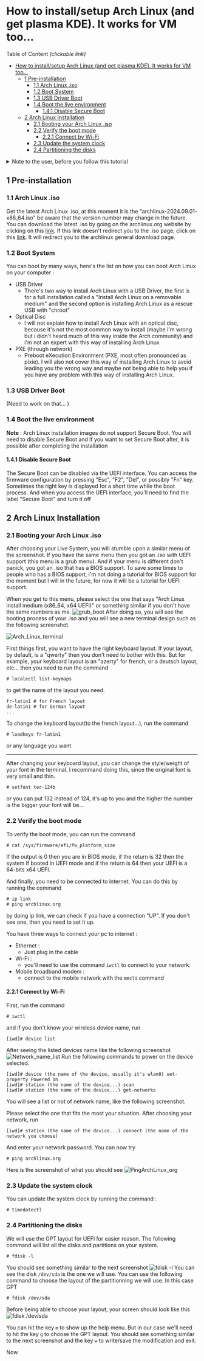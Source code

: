 # How to install/setup Arch Linux (and get plasma KDE). It works for VM too...

Table of Content *(clickable link)*
- [How to install/setup Arch Linux (and get plasma KDE). It works for VM too...](#how-to-installsetup-arch-linux-and-get-plasma-kde-it-works-for-vm-too)
  - [1 Pre-installation](#1-pre-installation)
    - [1.1 Arch Linux .iso](#11-arch-linux-iso)
    - [1.2 Boot System](#12-boot-system)
    - [1.3 USB Driver Boot](#13-usb-driver-boot)
    - [1.4 Boot the live environment](#14-boot-the-live-environment)
      - [1.4.1 Disable Secure Boot](#141-disable-secure-boot)
  - [2 Arch Linux Installation](#2-arch-linux-installation)
    - [2.1 Booting your Arch Linux .iso](#21-booting-your-arch-linux-iso)
    - [2.2 Verify the boot mode](#22-verify-the-boot-mode)
      - [2.2.1 Connect by Wi-Fi](#221-connect-by-wi-fi)
    - [2.3 Update the system clock](#23-update-the-system-clock)
    - [2.4 Partitioning the disks](#24-partitioning-the-disks)

<details><summary>Note to the user, before you follow this tutorial</summary>

I'm just a student trying new things, for example Arch Linux. This tutorial is not 100% bug proof (I can assure you it works), i'm still trying Arch Linux and i'm not an expert of this distro. If you stumble upon problems I didn't cover up, please search on the official [Arch Linux documentation](https://wiki.archlinux.org/title/Installation_guide) or the [Arch Linux forums](https://bbs.archlinux.org/) or even on the internet in general. I'm not responsible if anything bad happens to your system while you're following this tutorial. As I said earlier, i'm still learning too Arch Linux, it's a way to teach the new people with this distro and help me learning too. Anyway, i hope you enjoy this tutorial and have fun with Arch Linux!

</details>

## 1 Pre-installation
### 1.1 Arch Linux .iso
Get the latest Arch Linux .iso, at this moment it is the "archlinux-2024.09.01-x86_64.iso" be aware that the version number may change in the future. You can download the latest .iso by going on the archlinux.org website by clicking on this [link](https://geo.mirror.pkgbuild.com/iso/2024.09.01/). If this link doesn't redirect you to the .iso page, click on this [link](https://archlinux.org/download/). It will redirect you to the archlinux general  download page.

### 1.2 Boot System
You can boot by many ways, here's the list on how you can boot Arch Linux on your computer :
- USB Driver
  - There's two way to install Arch Linux with a USB Driver, the first is for a full installation called a "Install Arch Linux on a removable medium" and the second option is installing Arch Linux as a rescue USB with "chroot"
- Optical Disc
  - I will not explain  how to install Arch Linux with an optical disc, because it's not the most common way to install (maybe i'm wrong but i didn't heard much of this way inside the Arch community) and i'm not an expert with this way of installing Arch Linux
- PXE (through network)
  - Preboot eXecution Environment (PXE, most often pronounced as pixie). I will also not cover this way of installing Arch Linux to avoid leading you the wrong way and maybe not  being able to help you if you have any problem with this way of installing Arch Linux.

### 1.3 USB Driver Boot
(Need to work on that... )

### 1.4 Boot the live environment
**Note** : Arch Linux installation images do not support Secure Boot. You will need to disable Secure Boot and if you want to set Secure Boot after, it is possible after completing the installation

#### 1.4.1 Disable Secure Boot
The Secure Boot can be disabled via the UEFI interface. You can access the firmware configuration by pressing "Esc", "F2", "Del", or possibly "Fn" key. Sometimes the right key is displayed for a short time while the boot process. And when you access the UEFI interface, you'll need to find the label "Secure Boot" and turn it off

## 2 Arch Linux Installation
### 2.1 Booting your Arch Linux .iso
After choosing your Live System, you will stumble upon a similar menu of the screenshot. If you have the same menu then you got an .iso with UEFI support (this menu is a grub menu). And if your menu is different don't panick, you got an .iso that has a BIOS support. To save some times to people who has a BIOS support, i'm not doing a tutorial for BIOS support for the moment but I will in the future, for now it will be a tutorial for UEFI support.

When you get to this menu, please select the one that says "Arch Linux install medium (x86_64, x64 UEFI)" or something similar if you don't have the same numbers as me.
![grub_boot](./source/grub_boot.png)
After doing so, you will see the booting process of your .iso and you will see a new terminal design such as the following screenshot.

![Arch_Linux_terminal](./source/Arch_Linux_terminal.png)

First things first, you want to have the right keyboard layout. If your layout, by default, is a "qwerty" then you don't need to bother with this. But for example, your keyboard layout is an "azerty" for french, or a deutsch layout, etc... then you need to run the command
```
# localectl list-keymaps
```
to get the name of the layout you need.
```shell
fr-latin1 # for French layout
de-latin1 # for German layout
...
```
To change the keyboard layout(to the french layout...), run the command
```
# loadkeys fr-latin1
```
or any language you want

---

After changing your keyboard layout, you can change the style/weight of your font in the terminal. I recommand doing this, since the original font is very small and thin.
```
# setfont ter-124b 
```
or you can put 132 instead of 124, it's up to you and the higher the number is the bigger your font will be...

### 2.2 Verify the boot mode
To verify the boot mode, you can run the command
```
# cat /sys/firmware/efi/fw_platform_size
```
If  the output is 0 then you are in BIOS mode, if the return is 32 then the system if booted in UEFI mode and if the return is 64 then your UEFI is a 64-bits x64 UEFI.

And finally, you need to be connected to internet. You can do this by running the command
```
# ip link
# ping archlinux.org
```

by doing ip link, we can check if you have a connection "UP". If you don't see one, then you need to set it up.

You have three ways to connect your pc to internet :
- Ethernet :
  - Just plug in the cable
- Wi-Fi :
  - you'll need to use the command  `iwctl` to connect to your network.
- Mobile broadband modem :
  - connect to the mobile network with the `mmcli` command

#### 2.2.1 Connect by Wi-Fi
First, run the  command 
```
# iwctl
``` 
and if you don't know your wireless device name, run
```
[iwd]# device list
```
After seeing the listed devices name like the following screenshot
![Network_name_list](./source/Network_name_list.png) 
Run the following commands to power on the device selected.
```
[iwd]# device (the name of the device, usually it's wlan0) set-property Powered on
[iwd]# station (the name of the device...) scan
[iwd]# station (the name of the device...) get-networks
```
You will see a list or not of network name, like the following screenshot.

Please select the one that fits the most your situation. After choosing your  network, run 
```
[iwd]# station (the name of the device...) connect (the name of the network you choose)
```
And enter your network password. You can now try 
```
# ping archlinux.org
```
Here is the screenshot of what you should see
![PingArchLinux_org](./source/ping_ArchLinux.png)

### 2.3 Update the system clock
You can update the system clock by running the command :
```
# timedatectl
```

### 2.4 Partitioning the disks
We will use the GPT layout for UEFI for easier reason. 
The following command will list all the disks and partitions on your system.
```
# fdisk -l
```
You should see something similar to the next screenshot
![fdisk -l](./source/fdisk.png)
You can see the disk `/dev/sda` is the one we will use. You can use the following command to choose the layout of the partitionning we will use. In this case GPT
```
# fdisk /dev/sda
```
Before being able to choose your layout, your screen should look like this
![fdisk /dev/sda](./source/fdisk_dev_sda.png)

You can hit the key `m` to show up the help menu. But in our case we'll need to hit the key `g` to choose the GPT layout. You should see something similar to the next screenshot and the key `w` to write/save the modification and exit.

Now 